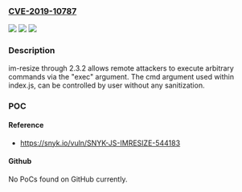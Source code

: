 ### [CVE-2019-10787](https://cve.mitre.org/cgi-bin/cvename.cgi?name=CVE-2019-10787)
![](https://img.shields.io/static/v1?label=Product&message=im-resize&color=blue)
![](https://img.shields.io/static/v1?label=Version&message=n%2Fa&color=blue)
![](https://img.shields.io/static/v1?label=Vulnerability&message=Command%20Injection&color=brighgreen)

### Description

im-resize through 2.3.2 allows remote attackers to execute arbitrary commands via the "exec" argument. The cmd argument used within index.js, can be controlled by user without any sanitization.

### POC

#### Reference
- https://snyk.io/vuln/SNYK-JS-IMRESIZE-544183

#### Github
No PoCs found on GitHub currently.

